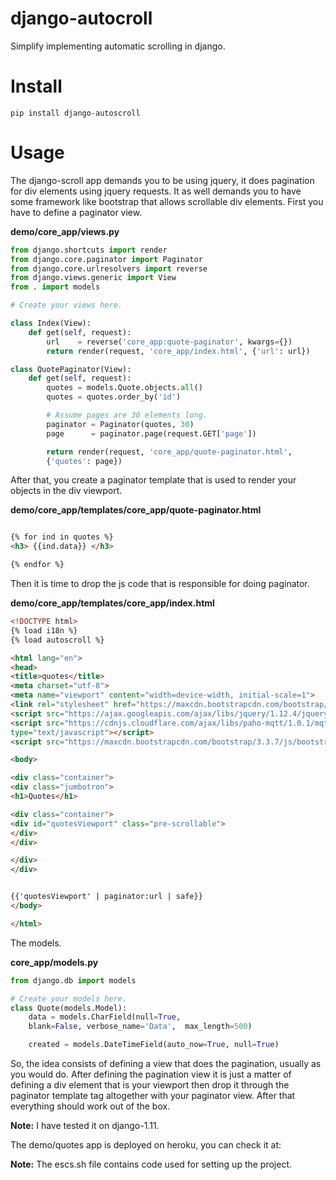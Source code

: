# django-autocroll

Simplify implementing automatic scrolling in django.

# Install

~~~
pip install django-autoscroll
~~~

# Usage

The django-scroll app demands you to be using jquery, it does pagination for div elements using jquery requests.
It as well demands you to have some framework like bootstrap that allows scrollable div elements.
First you have to define a paginator view.

**demo/core_app/views.py**

~~~python
from django.shortcuts import render
from django.core.paginator import Paginator
from django.core.urlresolvers import reverse
from django.views.generic import View
from . import models

# Create your views here.

class Index(View):
    def get(self, request):
        url    = reverse('core_app:quote-paginator', kwargs={})
        return render(request, 'core_app/index.html', {'url': url})

class QuotePaginator(View):
    def get(self, request):
        quotes = models.Quote.objects.all()
        quotes = quotes.order_by('id')

        # Assume pages are 30 elements long.
        paginator = Paginator(quotes, 30)
        page      = paginator.page(request.GET['page'])

        return render(request, 'core_app/quote-paginator.html', 
        {'quotes': page})

~~~


After that, you create a paginator template that is used to render your objects in the div viewport.

**demo/core_app/templates/core_app/quote-paginator.html**

~~~html

{% for ind in quotes %}
<h3> {{ind.data}} </h3>

{% endfor %}

~~~

Then it is time to drop the js code that is responsible for doing paginator.

**demo/core_app/templates/core_app/index.html**

~~~html
<!DOCTYPE html>
{% load i18n %}
{% load autoscroll %}

<html lang="en">
<head>
<title>quotes</title>
<meta charset="utf-8">
<meta name="viewport" content="width=device-width, initial-scale=1">
<link rel="stylesheet" href="https://maxcdn.bootstrapcdn.com/bootstrap/3.3.7/css/bootstrap.min.css">
<script src="https://ajax.googleapis.com/ajax/libs/jquery/1.12.4/jquery.min.js"></script>
<script src="https://cdnjs.cloudflare.com/ajax/libs/paho-mqtt/1.0.1/mqttws31.js" 
type="text/javascript"></script>
<script src="https://maxcdn.bootstrapcdn.com/bootstrap/3.3.7/js/bootstrap.min.js"></script>

<body>

<div class="container">
<div class="jumbotron">
<h1>Quotes</h1> 

<div class="container">
<div id="quotesViewport" class="pre-scrollable">
</div>
</div>

</div>
</div>


{{'quotesViewport' | paginator:url | safe}}
</body>

</html>

~~~

The models.

**core_app/models.py**

~~~python
from django.db import models

# Create your models here.
class Quote(models.Model):
    data = models.CharField(null=True,
    blank=False, verbose_name='Data',  max_length=500)

    created = models.DateTimeField(auto_now=True, null=True)

~~~

So, the idea consists of defining a view that does the pagination, usually as you would do. After defining the pagination
view it is just a matter of defining a div element that is your viewport then drop it through the paginator template tag
altogether with your paginator view. After that everything should work out of the box.

**Note:** I have tested it on django-1.11.

The demo/quotes app is deployed on heroku, you can check it at:

**Note:** The escs.sh file contains code used for setting up the project.

